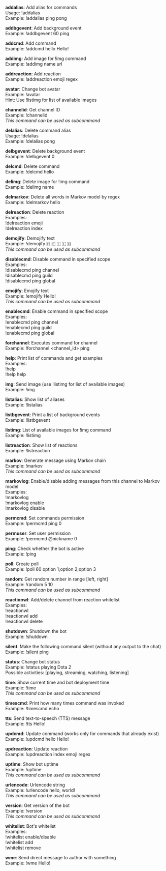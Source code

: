 **addalias**: Add alias for commands  
    Usage: !addalias <command> <alias>  
    Example: !addalias ping pong

**addbgevent**: Add background event  
    Example: !addbgevent 60 ping

**addcmd**: Add command  
    Example: !addcmd hello Hello!

**addimg**: Add image for !img command  
    Example: !addimg name url

**addreaction**: Add reaction  
    Example: !addreaction emoji regex

**avatar**: Change bot avatar  
    Example: !avatar <image>  
    Hint: Use !listimg for list of available images

**channelid**: Get channel ID  
    Example: !channelid  
    *This command can be used as subcommand*

**delalias**: Delete command alias  
    Usage: !delalias <alias>  
    Example: !delalias pong

**delbgevent**: Delete background event  
    Example: !delbgevent 0

**delcmd**: Delete command  
    Example: !delcmd hello

**delimg**: Delete image for !img command  
    Example: !delimg name

**delmarkov**: Delete all words in Markov model by regex  
    Example: !delmarkov hello

**delreaction**: Delete reaction  
    Examples:  
        !delreaction emoji  
        !delreaction index

**demojify**: Demojify text  
    Example: !demojify 🇭 🇪 🇱 🇱 🇴  
    *This command can be used as subcommand*

**disablecmd**: Disable command in specified scope  
    Examples:  
        !disablecmd ping channel  
        !disablecmd ping guild  
        !disablecmd ping global

**emojify**: Emojify text  
    Example: !emojify Hello!  
    *This command can be used as subcommand*

**enablecmd**: Enable command in specified scope  
    Examples:  
        !enablecmd ping channel  
        !enablecmd ping guild  
        !enablecmd ping global

**forchannel**: Executes command for channel  
    Example: !forchannel <channel_id> ping

**help**: Print list of commands and get examples  
    Examples:  
        !help  
        !help help

**img**: Send image (use !listimg for list of available images)  
    Example: !img

**listalias**: Show list of aliases  
    Example: !listalias

**listbgevent**: Print a list of background events  
    Example: !listbgevent

**listimg**: List of available images for !img command  
    Example: !listimg

**listreaction**: Show list of reactions  
    Example: !listreaction

**markov**: Generate message using Markov chain  
    Example: !markov  
    *This command can be used as subcommand*

**markovlog**: Enable/disable adding messages from this channel to Markov model  
    Examples:  
        !markovlog  
        !markovlog enable  
        !markovlog disable

**permcmd**: Set commands permission  
    Example: !permcmd ping 0

**permuser**: Set user permission  
    Example: !permcmd @nickname 0

**ping**: Check whether the bot is active  
    Example: !ping

**poll**: Create poll  
    Example: !poll 60 option 1;option 2;option 3

**random**: Get random number in range [left, right]  
    Example: !random 5 10  
    *This command can be used as subcommand*

**reactionwl**: Add/delete channel from reaction whitelist  
    Examples:  
        !reactionwl  
        !reactionwl add  
        !reactionwl delete

**shutdown**: Shutdown the bot  
    Example: !shutdown

**silent**: Make the following command silent (without any output to the chat)  
    Example: !silent ping

**status**: Change bot status  
    Example: !status playing Dota 2  
    Possible activities: [playing, streaming, watching, listening]

**time**: Show current time and bot deployment time  
    Example: !time  
    *This command can be used as subcommand*

**timescmd**: Print how many times command was invoked  
    Example: !timescmd echo

**tts**: Send text-to-speech (TTS) message  
    Example: !tts Hello!

**updcmd**: Update command (works only for commands that already exist)  
    Example: !updcmd hello Hello!

**updreaction**: Update reaction  
    Example: !updreaction index emoji regex

**uptime**: Show bot uptime  
    Example: !uptime  
    *This command can be used as subcommand*

**urlencode**: Urlencode string  
    Example: !urlencode hello, world!  
    *This command can be used as subcommand*

**version**: Get version of the bot  
    Example: !version  
    *This command can be used as subcommand*

**whitelist**: Bot's whitelist  
    Examples:  
        !whitelist enable/disable  
        !whitelist add  
        !whitelist remove

**wme**: Send direct message to author with something  
    Example: !wme Hello!

